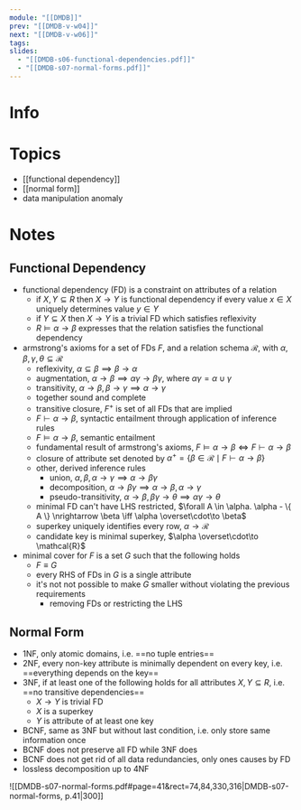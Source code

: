 ```yaml
---
module: "[[DMDB]]"
prev: "[[DMDB-v-w04]]"
next: "[[DMDB-v-w06]]"
tags: 
slides:
  - "[[DMDB-s06-functional-dependencies.pdf]]"
  - "[[DMDB-s07-normal-forms.pdf]]"
---
```



# Info


# Topics
- [[functional dependency]]
- [[normal form]]
- data manipulation anomaly


# Notes

## Functional Dependency
- functional dependency (FD) is a constraint on attributes of a relation
	- if $X, Y \subseteq R$ then $X \to Y$ is functional dependency if every value $x \in X$ uniquely determines value $y \in Y$
	- if $Y \subseteq X$ then $X \to Y$ is a trivial FD which satisfies reflexivity
	- $R \vDash \alpha \to \beta$ expresses that the relation satisfies the functional dependency
- armstrong's axioms for a set of FDs $F$, and a relation schema $\mathcal{R}$, with $\alpha, \beta , \gamma, \theta \subseteq \mathcal{R}$
	- reflexivity, $\alpha \subseteq \beta \implies \beta \to \alpha$
	- augmentation, $\alpha \to \beta \implies \alpha\gamma \to \beta\gamma$, where $\alpha\gamma = \alpha \cup \gamma$
	- transitivity, $\alpha \to \beta, \beta \to \gamma \implies \alpha \to \gamma$
	- together sound and complete
	- transitive closure, $F^{+}$ is set of all FDs that are implied
	- $F \vdash \alpha \to \beta$, syntactic entailment through application of inference rules
	- $F \vDash \alpha \to \beta$, semantic entailment
	- fundamental result of armstrong's axioms, $F \vDash \alpha \to \beta \iff F \vdash \alpha \to \beta$
	- closure of attribute set denoted by $\alpha^{+} = \{ \beta \in \mathcal{R} \mid F \vdash \alpha \to \beta \}$
	- other, derived inference rules
		- union, $\alpha, \beta, \alpha \to \gamma \implies \alpha \to \beta\gamma$
		- decomposition, $\alpha \to \beta\gamma \implies \alpha \to \beta, \alpha \to \gamma$
		- pseudo-transitivity, $\alpha \to \beta, \beta\gamma \to \theta \implies \alpha\gamma \to \theta$
	- minimal FD can't have LHS restricted, $\forall A \in \alpha. \alpha - \{ A \} \nrightarrow \beta \iff \alpha \overset\cdot\to \beta$
	- superkey uniquely identifies every row, $\alpha \to \mathcal{R}$ 
	- candidate key is minimal superkey, $\alpha \overset\cdot\to \mathcal{R}$
- minimal cover for $F$ is a set $G$ such that the following holds
	- $F \equiv G$
	- every RHS of FDs in $G$ is a single attribute
	- it's not not possible to make $G$ smaller without violating the previous requirements
		- removing FDs or restricting the LHS

## Normal Form
- 1NF, only atomic domains, i.e. ==no tuple entries==
- 2NF, every non-key attribute is minimally dependent on every key, i.e. ==everything depends on the key==
- 3NF, if at least one of the following holds for all attributes $X, Y \subseteq R$, i.e. ==no transitive dependencies==
	- $X \to Y$ is trivial FD
	- $X$ is a superkey
	- $Y$ is attribute of at least one key
- BCNF, same as 3NF but without last condition, i.e. only store same information once
- BCNF does not preserve all FD while 3NF does
- BCNF does not get rid of all data redundancies, only ones causes by FD
- lossless decomposition up to 4NF


![[DMDB-s07-normal-forms.pdf#page=41&rect=74,84,330,316|DMDB-s07-normal-forms, p.41|300]]
